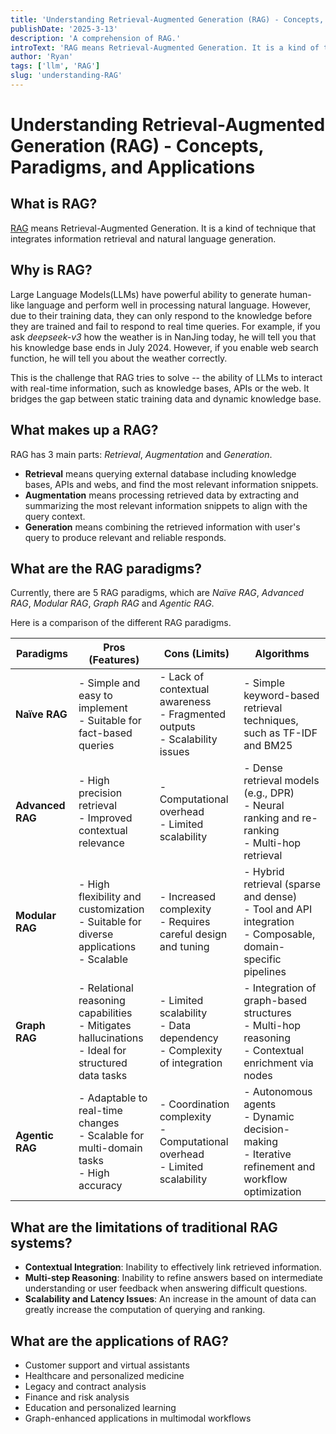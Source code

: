 ```yaml
---
title: 'Understanding Retrieval-Augmented Generation (RAG) - Concepts, Paradigms, and Applications'
publishDate: '2025-3-13'
description: 'A comprehension of RAG.'
introText: 'RAG means Retrieval-Augmented Generation. It is a kind of technique that integrates information retrieval and natural language generation.'
author: 'Ryan'
tags: ['llm', 'RAG']
slug: 'understanding-RAG'
---
```


# Understanding Retrieval-Augmented Generation (RAG) - Concepts, Paradigms, and Applications

## What is RAG?
[RAG](https://en.wikipedia.org/wiki/Retrieval-augmented_generation) means Retrieval-Augmented Generation. It is a kind of technique that integrates information retrieval and natural language generation.

## Why is RAG?
Large Language Models(LLMs) have powerful ability to generate human-like language and perform well in processing natural language. However, due to their training data, they can only respond to the knowledge before they are trained and fail to respond to real time queries. For example, if you ask *deepseek-v3* how the weather is in NanJing today, he will tell you that his knowledge base ends in July 2024. However, if you enable web search function, he will tell you about the weather correctly.

This is the challenge that RAG tries to solve -- the ability of LLMs to interact with real-time information, such as knowledge bases, APIs or the web. It bridges the gap between static training data and dynamic knowledge base.

## What makes up a RAG?
RAG has 3 main parts: *Retrieval*, *Augmentation* and *Generation*.
- **Retrieval** means querying external database including knowledge bases, APIs and webs, and find the most relevant information snippets.
- **Augmentation** means processing retrieved data by extracting and summarizing the most relevant information snippets to align with the query context.
- **Generation** means combining the retrieved information with user's query to produce relevant and reliable responds.

## What are the RAG paradigms?
Currently, there are 5 RAG paradigms, which are *Naïve RAG*, *Advanced RAG*, *Modular RAG*, *Graph RAG* and *Agentic RAG*.

Here is a comparison of the different RAG paradigms.

| Paradigms | Pros (Features) | Cons (Limits) | Algorithms |
| --- | --- | --- | --- |
| **Naïve RAG**    | - Simple and easy to implement<br>- Suitable for fact-based queries | - Lack of contextual awareness<br>- Fragmented outputs<br>- Scalability issues | - Simple keyword-based retrieval techniques, such as TF-IDF and BM25 |
| **Advanced RAG** | - High precision retrieval<br>- Improved contextual relevance | - Computational overhead<br>- Limited scalability | - Dense retrieval models (e.g., DPR)<br>- Neural ranking and re-ranking<br>- Multi-hop retrieval |
| **Modular RAG**  | - High flexibility and customization<br>- Suitable for diverse applications<br>- Scalable | - Increased complexity<br>- Requires careful design and tuning | - Hybrid retrieval (sparse and dense)<br>- Tool and API integration<br>- Composable, domain-specific pipelines |
| **Graph RAG**    | - Relational reasoning capabilities<br>- Mitigates hallucinations<br>- Ideal for structured data tasks | - Limited scalability<br>- Data dependency<br>- Complexity of integration | - Integration of graph-based structures<br>- Multi-hop reasoning<br>- Contextual enrichment via nodes |
| **Agentic RAG**  | - Adaptable to real-time changes<br>- Scalable for multi-domain tasks<br>- High accuracy | - Coordination complexity<br>- Computational overhead<br>- Limited scalability | - Autonomous agents<br>- Dynamic decision-making<br>- Iterative refinement and workflow optimization |

## What are the limitations of traditional RAG systems?
- **Contextual Integration**: Inability to effectively link retrieved information.
- **Multi-step Reasoning**: Inability to refine answers based on intermediate understanding or user feedback when answering difficult questions.
- **Scalability and Latency Issues**: An increase in the amount of data can greatly increase the computation of querying and ranking.

## What are the applications of RAG?

- Customer support and virtual assistants
- Healthcare and personalized medicine
- Legacy and contract analysis
- Finance and risk analysis
- Education and personalized learning
- Graph-enhanced applications in multimodal workflows